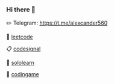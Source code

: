 ### Hi there 👋 

✏️ Telegram: https://t.me/alexcander560

📝 [leetcode](https://leetcode.com/alexcander560/)

📋 [codesignal](https://app.codesignal.com/profile/alexcander560)

📙 [sololearn](https://www.sololearn.com/profile/14132487)

🎲 [codingame](https://www.codingame.com/profile/723739b5e0151c8eec037c870c14d2cf3775844)
